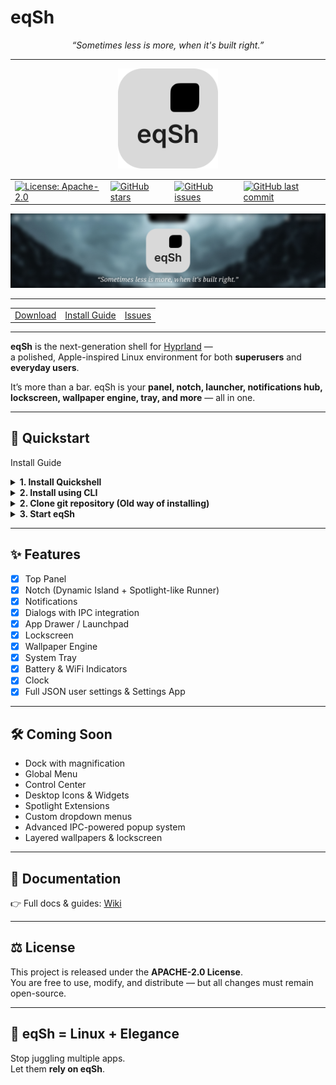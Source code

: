 # eqSh
<p align="center">
  <i>“Sometimes less is more, when it's built right.”</i>
</p>

---

<p align="center">
	<img src="./Media/logo.svg" alt="eqSh Logo" width="160"/>
</p>

<table align="center">
  <tr>
    <td><a href="https://www.apache.org/licenses/LICENSE-2.0"><img src="https://img.shields.io/badge/License-Apache_2.0-blue.svg" alt="License: Apache-2.0"></a></td>
    <td><a href="https://github.com/eq-desktop/eqSh/stargazers"><img src="https://img.shields.io/github/stars/eq-desktop/eqSh?style=flat" alt="GitHub stars"></a></td>
    <td><a href="https://github.com/eq-desktop/eqSh/issues"><img src="https://img.shields.io/github/issues/eq-desktop/eqSh" alt="GitHub issues"></a></td>
    <td><a href="https://github.com/eq-desktop/eqSh"><img src="https://img.shields.io/github/last-commit/eq-desktop/eqSh" alt="GitHub last commit"></a></td>
  </tr>
</table>


![eqSh Banner](./Media/banner.png)  

---

<table align="center">
  <tr>
    <td><a href="https://github.com/eq-desktop/eqSh/releases/latest">Download</a></td>
    <td><a href="#install-guide">Install Guide</a></td>
    <td><a href="https://github.com/eq-desktop/eqSh/issues">Issues</a></td>
  </tr>
</table>


---

**eqSh** is the next-generation shell for [Hyprland](https://github.com/hyprwm/Hyprland) —  
a polished, Apple-inspired Linux environment for both **superusers** and **everyday users**.  

It’s more than a bar. eqSh is your **panel, notch, launcher, notifications hub, lockscreen, wallpaper engine, tray, and more** — all in one.

---

## 🚀 Quickstart

<a name="install-guide">Install Guide</a>

<details>
<summary>
<b>1. Install Quickshell</b>
</summary>

<details>
<summary>Arch</summary>

```bash
yay -S quickshell
```

</details>
<details>
<summary>NixOS</summary>

```
{
	inputs = {  
		nixpkgs.url = "nixpkgs/nixos-unstable";  

		quickshell = {
			url = "git+https://git.outfoxxed.me/outfoxxed/quickshell";
			inputs.nixpkgs.follows = "nixpkgs";
		};
	};
}
```

</details>
<details>
<summary>Fedora</summary>

```bash
sudo dnf copr enable errornointernet/quickshell
sudo dnf install quickshell
```

</details>
<details>
<summary>Guix</summary>

```bash
guix install quickshell
```

</details>
</details>

<details>
<summary>
<b>2. Install using CLI</b>
</summary>

```bash
pip install git+https://github.com/eq-desktop/cli.git
equora install
```

</details>

<details>
<summary>
<b>2. Clone git repository (Old way of installing)</b>
</summary>

```bash
mkdir ~/eqSh
mkdir ~/.config/quickshell
git clone https://github.com/eq-desktop/eqSh ~/eqSh
mv ~/eqSh/eqsh ~/.config/quickshell/
```

For wallpapers do:

```bash
git clone https://github.com/eq-desktop/wallpapers.git ~/eqSh/wallpapers
```

</details>

<details>
<summary>
<b>3. Start eqSh</b>
</summary>

```bash
qs -c eqsh
```

Or make it permanent by adding this to `~/.config/hypr/hyprland.conf`:

```bash
exec-once = qs -c eqsh
```

</details>

---

## ✨ Features

- [x] Top Panel  
- [x] Notch (Dynamic Island + Spotlight-like Runner)  
- [x] Notifications  
- [x] Dialogs with IPC integration
- [x] App Drawer / Launchpad 
- [x] Lockscreen  
- [x] Wallpaper Engine  
- [x] System Tray  
- [x] Battery & WiFi Indicators  
- [x] Clock  
- [x] Full JSON user settings & Settings App

---

## 🛠 Coming Soon

* Dock with magnification
* Global Menu
* Control Center
* Desktop Icons & Widgets
* Spotlight Extensions
* Custom dropdown menus
* Advanced IPC-powered popup system
* Layered wallpapers & lockscreen

---

## 📖 Documentation

👉 Full docs & guides: [Wiki](https://github.com/eq-desktop/eqSh/wiki)

---

## ⚖️ License

This project is released under the **APACHE-2.0 License**.  
You are free to use, modify, and distribute — but all changes must remain open-source.

---

## 🌌 eqSh = Linux + Elegance

Stop juggling multiple apps.  
Let them **rely on eqSh**.
